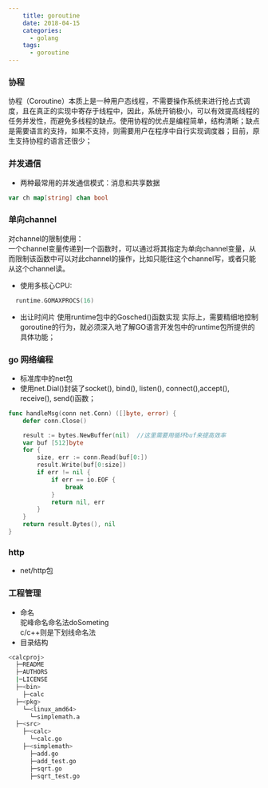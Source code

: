 ```yaml
---
    title: goroutine
    date: 2018-04-15
    categories:
      - golang
    tags:
      - goroutine
---
```


### 协程
协程（Coroutine）本质上是一种用户态线程，不需要操作系统来进行抢占式调度，且在真正的实现中寄存于线程中，因此，系统开销极小，可以有效提高线程的任务并发性，而避免多线程的缺点。使用协程的优点是编程简单，结构清晰；缺点是需要语言的支持，如果不支持，则需要用户在程序中自行实现调度器；目前，原生支持协程的语言还很少；

### 并发通信
- 两种最常用的并发通信模式：消息和共享数据
```go
var ch map[string] chan bool
```

### 单向channel
对channel的限制使用：<br/>
一个channel变量传递到一个函数时，可以通过将其指定为单向channel变量，从而限制该函数中可以对此channel的操作，比如只能往这个channel写，或者只能从这个channel读。

- 使用多核心CPU:
```go
  runtime.GOMAXPROCS(16)
```
- 出让时间片
  使用runtime包中的Gosched()函数实现
  实际上，需要精细地控制goroutine的行为，就必须深入地了解GO语言开发包中的runtime包所提供的具体功能；

### go 网络编程
- 标准库中的net包
- 使用net.Dial()封装了socket(), bind(), listen(), connect(),accept(), receive(), send()函数；
```go
func handleMsg(conn net.Conn) ([]byte, error) {
    defer conn.Close()

    result := bytes.NewBuffer(nil)  //这里需要用循环buf来提高效率
    var buf [512]byte
    for {
        size, err := conn.Read(buf[0:])
        result.Write(buf[0:size])
        if err != nil {
            if err == io.EOF {
                break
            }
            return nil, err
        }
    }
    return result.Bytes(), nil
}
```

### http
- net/http包


### 工程管理
- 命名<br/>
  驼峰命名命名法doSometing<br/>
  c/c++则是下划线命名法
- 目录结构
```sh
<calcproj>
  ├─README
  ├─AUTHORS
  |─LICENSE
  ├─<bin>
    ├─calc
  ├─<pkg>
    └─<linux_amd64>
      └─simplemath.a
  ├─<src>
    ├─<calc>
      └─calc.go
    ├─<simplemath>
      ├─add.go
      ├─add_test.go
      ├─sqrt.go
      ├─sqrt_test.go
```
